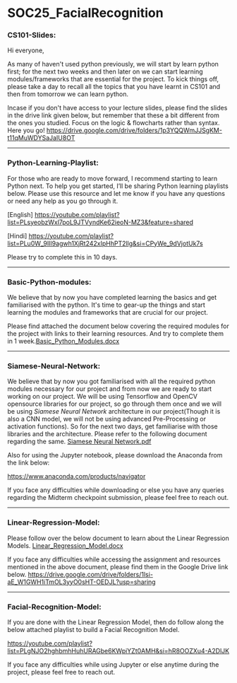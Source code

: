# SOC25_FacialRecognition

<h3>CS101-Slides:</h3>
Hi everyone, 

As many of haven't used python previously, we will start by learn python first; for the next two weeks and then later on we can start learning modules/frameworks that are essential for the project.
To kick things off, please take a day to recall all the topics that you have learnt in CS101 and then from tomorrow we can learn python. 

Incase if you don't have access to your lecture slides, please find the slides in the drive link given below, but remember that these a bit different from the ones you studied. Focus on the logic & flowcharts rather than syntax.
Here you go!
https://drive.google.com/drive/folders/1p3YQQWmJJSgKM-t11qMuWDYSaJaIU8OT

---

<h3>Python-Learning-Playlist:</h3>

For those who are ready to move forward, I recommend starting to learn Python next. To help you get started, I’ll be sharing Python learning playlists below. Please use this resource and let me know if you have any questions or need any help as you go through it.

[English]
https://youtube.com/playlist?list=PLsyeobzWxl7poL9JTVyndKe62ieoN-MZ3&feature=shared

[Hindi]
https://youtube.com/playlist?list=PLu0W_9lII9agwh1XjRt242xIpHhPT2llg&si=CPyWe_9dVjotUk7s

Please try to complete this in 10 days.

---

<h3>Basic-Python-modules:</h3>

We believe that by now you have completed learning the basics and get familiarised with the python. It's time to gear-up the things and start learning the modules and frameworks that are crucial for our project.

Please find attached the document below covering the required modules for the project with links to their learning resources. And try to complete them in 1 week.[Basic_Python_Modules.docx](https://github.com/user-attachments/files/20953335/Basic_Python_Modules.docx)

---

<h3>Siamese-Neural-Network:</h3>

We believe that by now you got familiarised with all the required python modules necessary for our project and from now we are ready to start working on our project. We will be using Tensorflow and OpenCV opensource libraries for our project, so go through them once and we will be using *Siamese Neural Network* architecture in our project(Though it is also a CNN model, we will not be using advanced Pre-Processing or activation functions). So for the next two days, get familiarise with those libraries and the architecture. Please refer to the following document regarding the same.
[Siamese Neural Network.pdf](https://github.com/user-attachments/files/20953388/Siamese.Neural.Network.pdf)

Also for using the Jupyter notebook, please download the Anaconda from the link below:

https://www.anaconda.com/products/navigator

If you face any difficulties while downloading or else you have any queries regarding the Midterm checkpoint submission, please feel free to reach out.

---

<h3>Linear-Regression-Model:</h3>

Please follow over the below document to learn about the Linear Regression Models.
[Linear_Regression_Model.docx](https://github.com/user-attachments/files/20953423/Linear_Regression_Model.docx)

If you face any difficulties while accessing the assignment and resources mentioned in the above document, please find them in the Google Drive link below.
https://drive.google.com/drive/folders/1lsi-aE_W1GWH1iTmOL3yyO0sHT-OEDJL?usp=sharing

---

<h3>Facial-Recognition-Model:</h3>

If you are done with the Linear Regression Model, then do follow along the below attached playlist to build a Facial Recognition Model.

https://youtube.com/playlist?list=PLgNJO2hghbmhHuhURAGbe6KWpiYZt0AMH&si=hR8OOZXu4-A2DlJK

If you face any difficulties while using Jupyter or else anytime during the project, please feel free to reach out.

